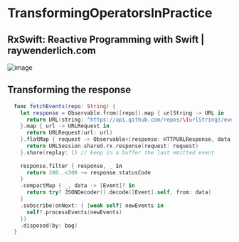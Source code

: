 # TransformingOperatorsInPractice

## RxSwift: Reactive Programming with Swift | raywenderlich.com
![image](https://user-images.githubusercontent.com/47273077/185172130-b3557025-c636-4a1b-8490-c900c8312b77.png)

## Transforming the response
```swift
  func fetchEvents(repo: String) {
    let response = Observable.from([repo]).map { urlString -> URL in
      return URL(string: "https://api.github.com/repos/\(urlString)/events")!
    }.map { url -> URLRequest in
      return URLRequest(url: url)
    }.flatMap { request -> Observable<(response: HTTPURLResponse, data: Data)> in
      return URLSession.shared.rx.response(request: request)
    }.share(replay: 1) // keep in a buffer the last emitted event
    
    response.filter { response, _ in
      return 200..<300 ~= response.statusCode
    }
    .compactMap { _, data -> [Event]? in
      return try? JSONDecoder().decode([Event].self, from: data)
    }
    .subscribe(onNext: { [weak self] newEvents in
      self?.processEvents(newEvents)
    })
    .disposed(by: bag)
  }
```
